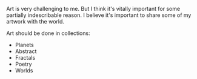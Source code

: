 Art is very challenging to me. But I think it's vitally important for some partially indescribable reason. I believe it's important to share some of my artwork with the world.


Art should be done in collections:

- Planets
- Abstract
- Fractals
- Poetry
- Worlds